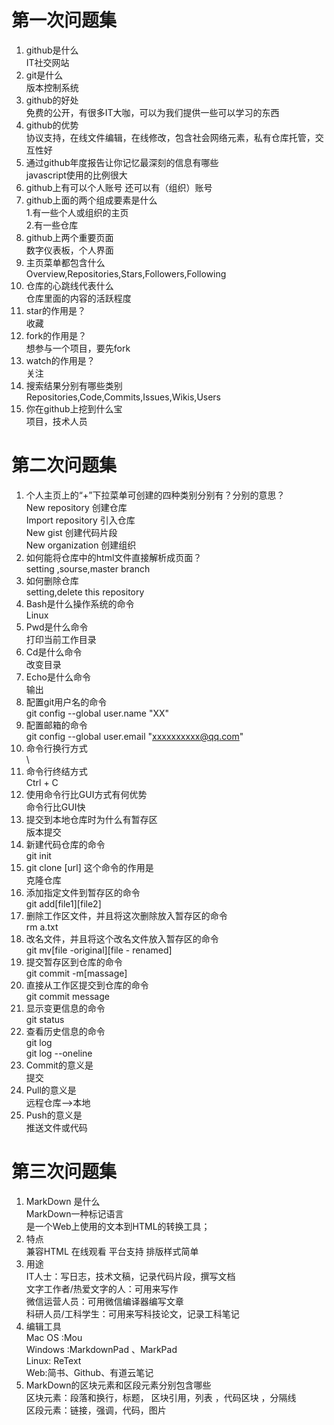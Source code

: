 # 第一次问题集
1. github是什么   
           IT社交网站
2. git是什么   
           版本控制系统
3. github的好处   
         免费的公开，有很多IT大咖，可以为我们提供一些可以学习的东西
4. github的优势   
         协议支持，在线文件编辑，在线修改，包含社会网络元素，私有仓库托管，交互性好
5. 通过github年度报告让你记忆最深刻的信息有哪些            
         javascript使用的比例很大
6. github上有可以个人账号 还可以有（组织）账号
7. github上面的两个组成要素是什么  
           1.有一些个人或组织的主页  
           2.有一些仓库
8. github上两个重要页面   
           数字仪表板，个人界面
9. 主页菜单都包含什么             
           Overview,Repositories,Stars,Followers,Following
10.	仓库的心跳线代表什么  
           仓库里面的内容的活跃程度
11.	star的作用是？    
           收藏
12.	fork的作用是？  
           想参与一个项目，要先fork
13.	watch的作用是？   
           关注
14.	搜索结果分别有哪些类别            
           Repositories,Code,Commits,Issues,Wikis,Users
15. 你在github上挖到什么宝  
           项目，技术人员





# 第二次问题集
1. 个人主页上的“+”下拉菜单可创建的四种类别分别有？分别的意思？  
  New repository    创建仓库  
  Import repository  引入仓库  
  New gist      创建代码片段  
  New organization    创建组织  
2. 如何能将仓库中的html文件直接解析成页面？  
  setting ,sourse,master branch  
3. 如何删除仓库  
  setting,delete this repository  
4. Bash是什么操作系统的命令  
  Linux  
5. Pwd是什么命令  
  打印当前工作目录  
6. Cd是什么命令  
  改变目录  
7. Echo是什么命令  
  输出  
8. 配置git用户名的命令  
  git config --global user.name "XX"  
9. 配置邮箱的命令  
  git config --global user.email "xxxxxxxxxx@qq.com"  
10. 命令行换行方式  
  \  
11. 命令行终结方式  
  Ctrl + C  
12. 使用命令行比GUI方式有何优势  
  命令行比GUI快  
13. 提交到本地仓库时为什么有暂存区  
  版本提交  
14. 新建代码仓库的命令  
  git init  
15. git clone [url] 这个命令的作用是  
  克隆仓库  
16. 添加指定文件到暂存区的命令  
  git add[file1][file2]  
17. 删除工作区文件，并且将这次删除放入暂存区的命令  
    rm  a.txt  
18. 改名文件，并且将这个改名文件放入暂存区的命令  
    git mv[file -original][file - renamed]  
19. 提交暂存区到仓库的命令  
    git commit -m[massage]  
20. 直接从工作区提交到仓库的命令  
    git commit message  
21. 显示变更信息的命令  
       git status  
22. 查看历史信息的命令  
             git log  
             git log --oneline  
23. Commit的意义是  
    提交  
24. Pull的意义是  
     远程仓库-->本地  
25. Push的意义是  
      推送文件或代码  
# 第三次问题集
1. MarkDown 是什么  
      MarkDown一种标记语言  
      是一个Web上使用的文本到HTML的转换工具；  
2. 特点  
      兼容HTML 在线观看 平台支持 排版样式简单  
3. 用途  
      IT人士：写日志，技术文稿，记录代码片段，撰写文档  
      文字工作者/热爱文字的人：可用来写作  
      微信运营人员：可用微信编译器编写文章  
      科研人员/工科学生：可用来写科技论文，记录工科笔记  
4. 编辑工具  
     Mac OS :Mou  
     Windows :MarkdownPad 、MarkPad  
     Linux: ReText  
     Web:简书、Github、有道云笔记  
5. MarkDown的区块元素和区段元素分别包含哪些  
      区块元素：段落和换行，标题， 区块引用，列表  ，代码区块  ，分隔线  
      区段元素：链接，强调，代码，图片  





